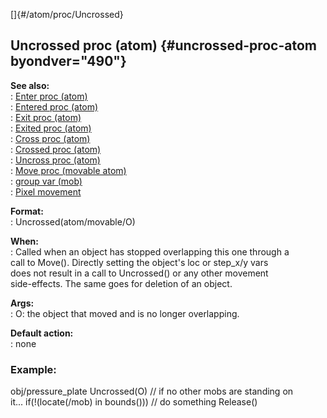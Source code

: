 []{#/atom/proc/Uncrossed}    
## Uncrossed proc (atom) {#uncrossed-proc-atom byondver="490"}    
**See also:**    
:   [Enter proc (atom)](/ref/atom/proc/Enter/Enter.md)    
:   [Entered proc (atom)](/ref/atom/proc/Entered/Entered.md)    
:   [Exit proc (atom)](/ref/atom/proc/Exit/Exit.md)    
:   [Exited proc (atom)](/ref/atom/proc/Exited/Exited.md)    
:   [Cross proc (atom)](/ref/atom/proc/Cross/Cross.md)    
:   [Crossed proc (atom)](/ref/atom/proc/Crossed/Crossed.md)    
:   [Uncross proc (atom)](/ref/atom/proc/Uncross/Uncross.md)    
:   [Move proc (movable atom)](/ref/atom/movable/proc/Move/Move.md)    
:   [group var (mob)](/ref/mob/var/group/group.md)    
:   [Pixel movement](/ref/%7Bnotes%7D/pixel-movement/pixel-movement.md)    
<!-- -->    
**Format:**    
:   Uncrossed(atom/movable/O)    
<!-- -->    
**When:**    
:   Called when an object has stopped overlapping this one through a    
    call to Move(). Directly setting the object\'s loc or step_x/y vars    
    does not result in a call to Uncrossed() or any other movement    
    side-effects. The same goes for deletion of an object.    
<!-- -->    
**Args:**    
:   O: the object that moved and is no longer overlapping.    
<!-- -->    
**Default action:**    
:   none    
### Example:    
obj/pressure_plate Uncrossed(O) // if no other mobs are standing on    
it\... if(!(locate(/mob) in bounds())) // do something Release()  